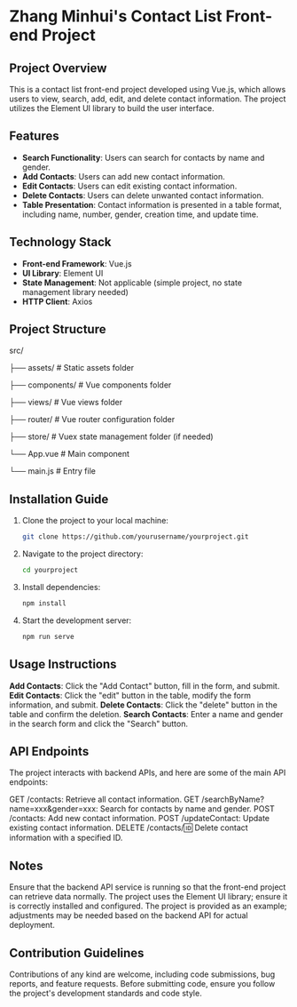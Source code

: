 # Zhang Minhui's Contact List Front-end Project

## Project Overview

This is a contact list front-end project developed using Vue.js, which allows users to view, search, add, edit, and delete contact information. The project utilizes the Element UI library to build the user interface.

## Features

- **Search Functionality**: Users can search for contacts by name and gender.
- **Add Contacts**: Users can add new contact information.
- **Edit Contacts**: Users can edit existing contact information.
- **Delete Contacts**: Users can delete unwanted contact information.
- **Table Presentation**: Contact information is presented in a table format, including name, number, gender, creation time, and update time.

## Technology Stack

- **Front-end Framework**: Vue.js
- **UI Library**: Element UI
- **State Management**: Not applicable (simple project, no state management library needed)
- **HTTP Client**: Axios

## Project Structure
src/

├── assets/          # Static assets folder

├── components/      # Vue components folder

├── views/           # Vue views folder

├── router/          # Vue router configuration folder

├── store/           # Vuex state management folder (if needed)

└── App.vue          # Main component

└── main.js          # Entry file


## Installation Guide

1. Clone the project to your local machine:
   ```bash
   git clone https://github.com/yourusername/yourproject.git
   ```
   
2. Navigate to the project directory:
   ```bash
   cd yourproject
   ```
3. Install dependencies:
   ```bash
   npm install
   ```
4. Start the development server:
   ```bash
   npm run serve
   ```
## Usage Instructions
**Add Contacts**: Click the "Add Contact" button, fill in the form, and submit.
**Edit Contacts**: Click the "edit" button in the table, modify the form information, and submit.
**Delete Contacts**: Click the "delete" button in the table and confirm the deletion.
**Search Contacts**: Enter a name and gender in the search form and click the "Search" button.

## API Endpoints
The project interacts with backend APIs, and here are some of the main API endpoints:

GET /contacts: Retrieve all contact information.
GET /searchByName?name=xxx&gender=xxx: Search for contacts by name and gender.
POST /contacts: Add new contact information.
POST /updateContact: Update existing contact information.
DELETE /contacts/:id: Delete contact information with a specified ID.

## Notes
Ensure that the backend API service is running so that the front-end project can retrieve data normally.
The project uses the Element UI library; ensure it is correctly installed and configured.
The project is provided as an example; adjustments may be needed based on the backend API for actual deployment.

## Contribution Guidelines
Contributions of any kind are welcome, including code submissions, bug reports, and feature requests. Before submitting code, ensure you follow the project's development standards and code style.
